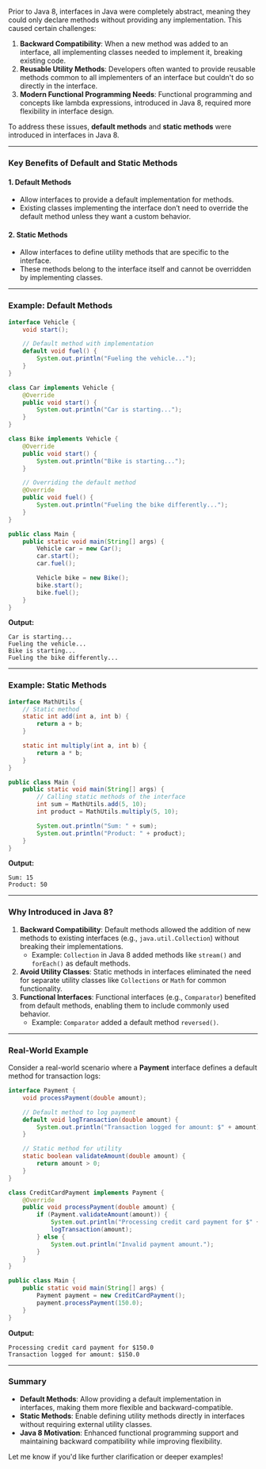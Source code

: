 Prior to Java 8, interfaces in Java were completely abstract, meaning they could only declare methods without providing any implementation. This caused certain challenges:

1. **Backward Compatibility**: When a new method was added to an interface, all implementing classes needed to implement it, breaking existing code.
2. **Reusable Utility Methods**: Developers often wanted to provide reusable methods common to all implementers of an interface but couldn't do so directly in the interface.
3. **Modern Functional Programming Needs**: Functional programming and concepts like lambda expressions, introduced in Java 8, required more flexibility in interface design.

To address these issues, **default methods** and **static methods** were introduced in interfaces in Java 8.

---

### **Key Benefits of Default and Static Methods**

#### **1. Default Methods**
- Allow interfaces to provide a default implementation for methods.
- Existing classes implementing the interface don’t need to override the default method unless they want a custom behavior.

#### **2. Static Methods**
- Allow interfaces to define utility methods that are specific to the interface.
- These methods belong to the interface itself and cannot be overridden by implementing classes.

---

### **Example: Default Methods**

```java
interface Vehicle {
    void start();

    // Default method with implementation
    default void fuel() {
        System.out.println("Fueling the vehicle...");
    }
}

class Car implements Vehicle {
    @Override
    public void start() {
        System.out.println("Car is starting...");
    }
}

class Bike implements Vehicle {
    @Override
    public void start() {
        System.out.println("Bike is starting...");
    }

    // Overriding the default method
    @Override
    public void fuel() {
        System.out.println("Fueling the bike differently...");
    }
}

public class Main {
    public static void main(String[] args) {
        Vehicle car = new Car();
        car.start();
        car.fuel();

        Vehicle bike = new Bike();
        bike.start();
        bike.fuel();
    }
}
```

**Output:**
```
Car is starting...
Fueling the vehicle...
Bike is starting...
Fueling the bike differently...
```

---

### **Example: Static Methods**

```java
interface MathUtils {
    // Static method
    static int add(int a, int b) {
        return a + b;
    }

    static int multiply(int a, int b) {
        return a * b;
    }
}

public class Main {
    public static void main(String[] args) {
        // Calling static methods of the interface
        int sum = MathUtils.add(5, 10);
        int product = MathUtils.multiply(5, 10);

        System.out.println("Sum: " + sum);
        System.out.println("Product: " + product);
    }
}
```

**Output:**
```
Sum: 15
Product: 50
```

---

### **Why Introduced in Java 8?**

1. **Backward Compatibility**: Default methods allowed the addition of new methods to existing interfaces (e.g., `java.util.Collection`) without breaking their implementations.
   - Example: `Collection` in Java 8 added methods like `stream()` and `forEach()` as default methods.
2. **Avoid Utility Classes**: Static methods in interfaces eliminated the need for separate utility classes like `Collections` or `Math` for common functionality.
3. **Functional Interfaces**: Functional interfaces (e.g., `Comparator`) benefited from default methods, enabling them to include commonly used behavior.
   - Example: `Comparator` added a default method `reversed()`.

---

### **Real-World Example**

Consider a real-world scenario where a **Payment** interface defines a default method for transaction logs:

```java
interface Payment {
    void processPayment(double amount);

    // Default method to log payment
    default void logTransaction(double amount) {
        System.out.println("Transaction logged for amount: $" + amount);
    }

    // Static method for utility
    static boolean validateAmount(double amount) {
        return amount > 0;
    }
}

class CreditCardPayment implements Payment {
    @Override
    public void processPayment(double amount) {
        if (Payment.validateAmount(amount)) {
            System.out.println("Processing credit card payment for $" + amount);
            logTransaction(amount);
        } else {
            System.out.println("Invalid payment amount.");
        }
    }
}

public class Main {
    public static void main(String[] args) {
        Payment payment = new CreditCardPayment();
        payment.processPayment(150.0);
    }
}
```

**Output:**
```
Processing credit card payment for $150.0
Transaction logged for amount: $150.0
```

---

### **Summary**

- **Default Methods**: Allow providing a default implementation in interfaces, making them more flexible and backward-compatible.
- **Static Methods**: Enable defining utility methods directly in interfaces without requiring external utility classes.
- **Java 8 Motivation**: Enhanced functional programming support and maintaining backward compatibility while improving flexibility.

Let me know if you'd like further clarification or deeper examples!
